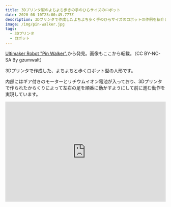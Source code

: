 ```yaml
---
title: 3Dプリンタ製のよちよち歩きの手のひらサイズのロボット
date: 2020-08-10T23:00:45.777Z
description: 3Dプリンタで作成したよちよち歩く手のひらサイズのロボットの作例を紹介します。
image: /img/pin-walker.jpg
tags:
  - 3Dプリンタ
  - ロボット
---
```

[Ultimaker Robot "Pin Walker".](https://www.instructables.com/id/Ultimaker-Robot-Pin-Walker/)から発見。画像もここから転載。（CC BY-NC-SA By gzumwalt）

3Dプリンタで作成した、よちよちと歩くロボット型の人形です。

内部にはギア付きのモーターとリチウムイオン電池が入っており、3Dプリンタで作られたからくりによって左右の足を順番に動かすようにして前に進む動作を実現しています。

<iframe width="100%" height="315" src="https://www.youtube.com/embed/MYgLUKKsH3U" frameborder="0" allow="accelerometer; autoplay; encrypted-media; gyroscope; picture-in-picture" allowfullscreen></iframe>
